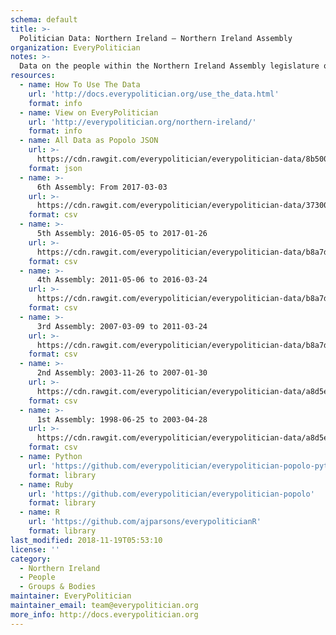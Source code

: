 ```yaml
---
schema: default
title: >-
  Politician Data: Northern Ireland — Northern Ireland Assembly
organization: EveryPolitician
notes: >-
  Data on the people within the Northern Ireland Assembly legislature of Northern Ireland.
resources:
  - name: How To Use The Data
    url: 'http://docs.everypolitician.org/use_the_data.html'
    format: info
  - name: View on EveryPolitician
    url: 'http://everypolitician.org/northern-ireland/'
    format: info
  - name: All Data as Popolo JSON
    url: >-
      https://cdn.rawgit.com/everypolitician/everypolitician-data/8b5009da50c39e4edeb748628a2b32c43896d3ca/data/Northern_Ireland/Assembly/ep-popolo-v1.0.json
    format: json
  - name: >-
      6th Assembly: From 2017-03-03
    url: >-
      https://cdn.rawgit.com/everypolitician/everypolitician-data/37300d3f18421e391838f11921ce5cefd8dbb6f3/data/Northern_Ireland/Assembly/term-6.csv
    format: csv
  - name: >-
      5th Assembly: 2016-05-05 to 2017-01-26
    url: >-
      https://cdn.rawgit.com/everypolitician/everypolitician-data/b8a7dc12b6b20051e021490224c01669136d2b97/data/Northern_Ireland/Assembly/term-5.csv
    format: csv
  - name: >-
      4th Assembly: 2011-05-06 to 2016-03-24
    url: >-
      https://cdn.rawgit.com/everypolitician/everypolitician-data/b8a7dc12b6b20051e021490224c01669136d2b97/data/Northern_Ireland/Assembly/term-4.csv
    format: csv
  - name: >-
      3rd Assembly: 2007-03-09 to 2011-03-24
    url: >-
      https://cdn.rawgit.com/everypolitician/everypolitician-data/b8a7dc12b6b20051e021490224c01669136d2b97/data/Northern_Ireland/Assembly/term-3.csv
    format: csv
  - name: >-
      2nd Assembly: 2003-11-26 to 2007-01-30
    url: >-
      https://cdn.rawgit.com/everypolitician/everypolitician-data/a8d5e5a2dff88ef7300e103c279888d51f0c930f/data/Northern_Ireland/Assembly/term-2.csv
    format: csv
  - name: >-
      1st Assembly: 1998-06-25 to 2003-04-28
    url: >-
      https://cdn.rawgit.com/everypolitician/everypolitician-data/a8d5e5a2dff88ef7300e103c279888d51f0c930f/data/Northern_Ireland/Assembly/term-1.csv
    format: csv
  - name: Python
    url: 'https://github.com/everypolitician/everypolitician-popolo-python'
    format: library
  - name: Ruby
    url: 'https://github.com/everypolitician/everypolitician-popolo'
    format: library
  - name: R
    url: 'https://github.com/ajparsons/everypoliticianR'
    format: library
last_modified: 2018-11-19T05:53:10
license: ''
category:
  - Northern Ireland
  - People
  - Groups & Bodies
maintainer: EveryPolitician
maintainer_email: team@everypolitician.org
more_info: http://docs.everypolitician.org
---
```

